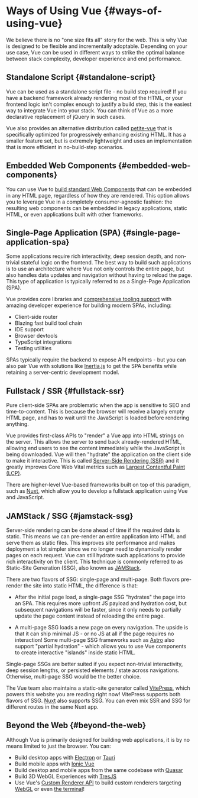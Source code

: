 # Ways of Using Vue {#ways-of-using-vue}

We believe there is no "one size fits all" story for the web. This is why Vue is designed to be flexible and incrementally adoptable. Depending on your use case, Vue can be used in different ways to strike the optimal balance between stack complexity, developer experience and end performance.

## Standalone Script {#standalone-script}

Vue can be used as a standalone script file - no build step required! If you have a backend framework already rendering most of the HTML, or your frontend logic isn't complex enough to justify a build step, this is the easiest way to integrate Vue into your stack. You can think of Vue as a more declarative replacement of jQuery in such cases.

Vue also provides an alternative distribution called [petite-vue](https://github.com/vuejs/petite-vue) that is specifically optimized for progressively enhancing existing HTML. It has a smaller feature set, but is extremely lightweight and uses an implementation that is more efficient in no-build-step scenarios.

## Embedded Web Components {#embedded-web-components}

You can use Vue to [build standard Web Components](/guide/extras/web-components) that can be embedded in any HTML page, regardless of how they are rendered. This option allows you to leverage Vue in a completely consumer-agnostic fashion: the resulting web components can be embedded in legacy applications, static HTML, or even applications built with other frameworks.

## Single-Page Application (SPA) {#single-page-application-spa}

Some applications require rich interactivity, deep session depth, and non-trivial stateful logic on the frontend. The best way to build such applications is to use an architecture where Vue not only controls the entire page, but also handles data updates and navigation without having to reload the page. This type of application is typically referred to as a Single-Page Application (SPA).

Vue provides core libraries and [comprehensive tooling support](/guide/scaling-up/tooling) with amazing developer experience for building modern SPAs, including:

- Client-side router
- Blazing fast build tool chain
- IDE support
- Browser devtools
- TypeScript integrations
- Testing utilities

SPAs typically require the backend to expose API endpoints - but you can also pair Vue with solutions like [Inertia.js](https://inertiajs.com) to get the SPA benefits while retaining a server-centric development model.

## Fullstack / SSR {#fullstack-ssr}

Pure client-side SPAs are problematic when the app is sensitive to SEO and time-to-content. This is because the browser will receive a largely empty HTML page, and has to wait until the JavaScript is loaded before rendering anything.

Vue provides first-class APIs to "render" a Vue app into HTML strings on the server. This allows the server to send back already-rendered HTML, allowing end users to see the content immediately while the JavaScript is being downloaded. Vue will then "hydrate" the application on the client side to make it interactive. This is called [Server-Side Rendering (SSR)](/guide/scaling-up/ssr) and it greatly improves Core Web Vital metrics such as [Largest Contentful Paint (LCP)](https://web.dev/lcp/).

There are higher-level Vue-based frameworks built on top of this paradigm, such as [Nuxt](https://nuxt.com/), which allow you to develop a fullstack application using Vue and JavaScript.

## JAMStack / SSG {#jamstack-ssg}

Server-side rendering can be done ahead of time if the required data is static. This means we can pre-render an entire application into HTML and serve them as static files. This improves site performance and makes deployment a lot simpler since we no longer need to dynamically render pages on each request. Vue can still hydrate such applications to provide rich interactivity on the client. This technique is commonly referred to as Static-Site Generation (SSG), also known as [JAMStack](https://jamstack.org/what-is-jamstack/).

There are two flavors of SSG: single-page and multi-page. Both flavors pre-render the site into static HTML, the difference is that:

- After the initial page load, a single-page SSG "hydrates" the page into an SPA. This requires more upfront JS payload and hydration cost, but subsequent navigations will be faster, since it only needs to partially update the page content instead of reloading the entire page.

- A multi-page SSG loads a new page on every navigation. The upside is that it can ship minimal JS - or no JS at all if the page requires no interaction! Some multi-page SSG frameworks such as [Astro](https://astro.build/) also support "partial hydration" - which allows you to use Vue components to create interactive "islands" inside static HTML.

Single-page SSGs are better suited if you expect non-trivial interactivity, deep session lengths, or persisted elements / state across navigations. Otherwise, multi-page SSG would be the better choice.

The Vue team also maintains a static-site generator called [VitePress](https://vitepress.dev/), which powers this website you are reading right now! VitePress supports both flavors of SSG. [Nuxt](https://nuxt.com/) also supports SSG. You can even mix SSR and SSG for different routes in the same Nuxt app.

## Beyond the Web {#beyond-the-web}

Although Vue is primarily designed for building web applications, it is by no means limited to just the browser. You can:

- Build desktop apps with [Electron](https://www.electronjs.org/) or [Tauri](https://tauri.app)
- Build mobile apps with [Ionic Vue](https://ionicframework.com/docs/vue/overview)
- Build desktop and mobile apps from the same codebase with [Quasar](https://quasar.dev/)
- Build 3D WebGL Experiences with [TresJS](https://tresjs.org/)
- Use Vue's [Custom Renderer API](/api/custom-renderer) to build custom renderers targeting [WebGL](https://tresjs.org/) or even [the terminal](https://github.com/vue-terminal/vue-termui)!
